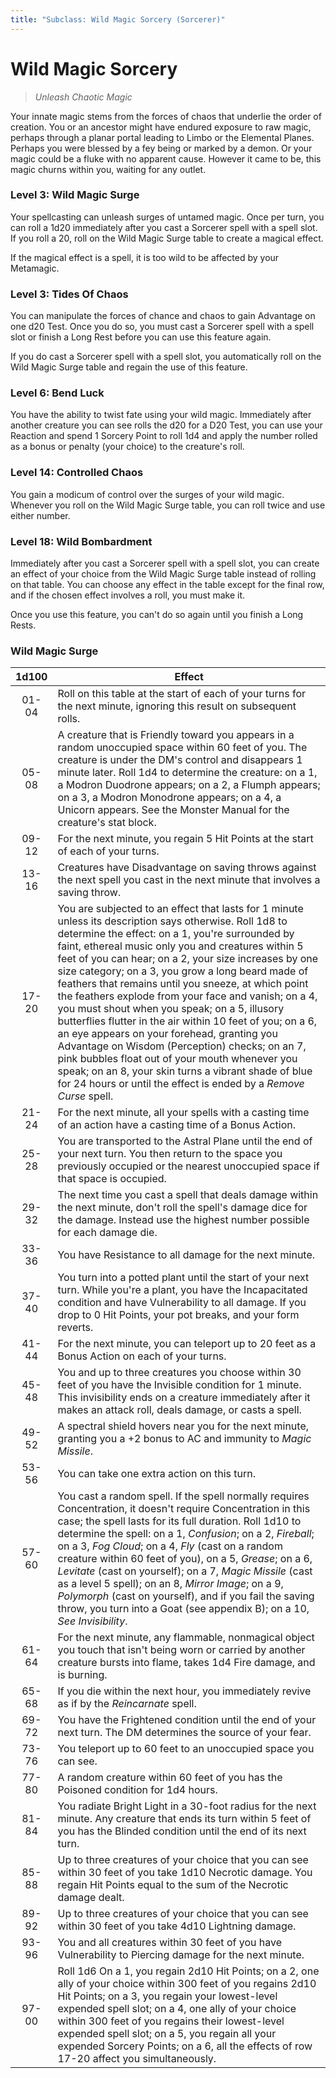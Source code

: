 ```yaml
---
title: "Subclass: Wild Magic Sorcery (Sorcerer)"
---
```


<p style="display:none">
Unleash Chaotic Magic
</p>

# Wild Magic Sorcery

> *Unleash Chaotic Magic*

Your innate magic stems from the forces of chaos that underlie the order of creation. You or an ancestor might have endured exposure to raw magic, perhaps through a planar portal leading to Limbo or the Elemental Planes. Perhaps you were blessed by a fey being or marked by a demon. Or your magic could be a fluke with no apparent cause. However it came to be, this magic churns within you, waiting for any outlet.

### Level 3: Wild Magic Surge

Your spellcasting can unleash surges of untamed magic. Once per turn, you can roll a 1d20 immediately after you cast a Sorcerer spell with a spell slot. If you roll a 20, roll on the Wild Magic Surge table to create a magical effect.

If the magical effect is a spell, it is too wild to be affected by your Metamagic.

### Level 3: Tides Of Chaos

You can manipulate the forces of chance and chaos to gain Advantage on one d20 Test. Once you do so, you must cast a Sorcerer spell with a spell slot or finish a Long Rest before you can use this feature again.

If you do cast a Sorcerer spell with a spell slot, you automatically roll on the Wild Magic Surge table and regain the use of this feature.

### Level 6: Bend Luck

You have the ability to twist fate using your wild magic. Immediately after another creature you can see rolls the d20 for a D20 Test, you can use your Reaction and spend 1 Sorcery Point to roll 1d4 and apply the number rolled as a bonus or penalty (your choice) to the creature's roll.
 
### Level 14: Controlled Chaos

You gain a modicum of control over the surges of your wild magic. Whenever you roll on the Wild Magic Surge table, you can roll twice and use either number.

### Level 18: Wild Bombardment

Immediately after you cast a Sorcerer spell with a spell slot, you can create an effect of your choice from the Wild Magic Surge table instead of rolling on that table. You can choose any effect in the table except for the final row, and if the chosen effect involves a roll, you must make it.

Once you use this feature, you can't do so again until you finish a Long Rests.

### Wild Magic Surge

| 1d100 | Effect |
|:-:|---|
| 01-04 | Roll on this table at the start of each of your turns for the next minute, ignoring this result on subsequent rolls. |
| 05-08 | A creature that is Friendly toward you appears in a random unoccupied space within 60 feet of you. The creature is under the DM's control and disappears 1 minute later. Roll 1d4 to determine the creature: on a 1, a Modron Duodrone appears; on a 2, a Flumph appears; on a 3, a Modron Monodrone appears; on a 4, a Unicorn appears. See the Monster Manual for the creature's stat block. |
| 09-12 | For the next minute, you regain 5 Hit Points at the start of each of your turns. |
| 13-16 | Creatures have Disadvantage on saving throws against the next spell you cast in the next minute that involves a saving throw. |
| 17-20 | You are subjected to an effect that lasts for 1 minute unless its description says otherwise. Roll 1d8 to determine the effect: on a 1, you're surrounded by faint, ethereal music only you and creatures within 5 feet of you can hear; on a 2, your size increases by one size category; on a 3, you grow a long beard made of feathers that remains until you sneeze, at which point the feathers explode from your face and vanish; on a 4, you must shout when you speak; on a 5, illusory butterflies flutter in the air within 10 feet of you; on a 6, an eye appears on your forehead, granting you Advantage on Wisdom (Perception) checks; on an 7, pink bubbles float out of your mouth whenever you speak; on an 8, your skin turns a vibrant shade of blue for 24 hours or until the effect is ended by a *Remove Curse* spell. |
| 21-24 | For the next minute, all your spells with a casting time of an action have a casting time of a Bonus Action. |
| 25-28 | You are transported to the Astral Plane until the end of your next turn. You then return to the space you previously occupied or the nearest unoccupied space if that space is occupied. |
| 29-32 | The next time you cast a spell that deals damage within the next minute, don't roll the spell's damage dice for the damage. Instead use the highest number possible for each damage die. |
| 33-36 | You have Resistance to all damage for the next minute. |
| 37-40 | You turn into a potted plant until the start of your next turn. While you're a plant, you have the Incapacitated condition and have Vulnerability to all damage. If you drop to 0 Hit Points, your pot breaks, and your form reverts. |
| 41-44 | For the next minute, you can teleport up to 20 feet as a Bonus Action on each of your turns. |
| 45-48 | You and up to three creatures you choose within 30 feet of you have the Invisible condition for 1 minute. This invisibility ends on a creature immediately after it makes an attack roll, deals damage, or casts a spell. |
| 49-52 | A spectral shield hovers near you for the next minute, granting you a +2 bonus to AC and immunity to *Magic Missile*. |
| 53-56 | You can take one extra action on this turn. |
| 57-60 | You cast a random spell. If the spell normally requires Concentration, it doesn't require Concentration in this case; the spell lasts for its full duration. Roll 1d10 to determine the spell: on a 1, *Confusion*; on a 2, *Fireball*; on a 3, *Fog Cloud*; on a 4, *Fly* (cast on a random creature within 60 feet of you), on a 5, *Grease*; on a 6, *Levitate* (cast on yourself); on a 7, *Magic Missile* (cast as a level 5 spell); on an 8, *Mirror Image*; on a 9, *Polymorph* (cast on yourself), and if you fail the saving throw, you turn into a Goat (see appendix B); on a 10, *See Invisibility*. |
| 61-64 | For the next minute, any flammable, nonmagical object you touch that isn't being worn or carried by another creature bursts into flame, takes 1d4 Fire damage, and is burning. |
| 65-68 | If you die within the next hour, you immediately revive as if by the *Reincarnate* spell. |
| 69-72 | You have the Frightened condition until the end of your next turn. The DM determines the source of your fear. |
| 73-76 | You teleport up to 60 feet to an unoccupied space you can see. |
| 77-80 | A random creature within 60 feet of you has the Poisoned condition for 1d4 hours. |
| 81-84 | You radiate Bright Light in a 30-foot radius for the next minute. Any creature that ends its turn within 5 feet of you has the Blinded condition until the end of its next turn. |
| 85-88 | Up to three creatures of your choice that you can see within 30 feet of you take 1d10 Necrotic damage. You regain Hit Points equal to the sum of the Necrotic damage dealt. |
| 89-92 | Up to three creatures of your choice that you can see within 30 feet of you take 4d10 Lightning damage. |
| 93-96 | You and all creatures within 30 feet of you have Vulnerability to Piercing damage for the next minute. |
| 97-00 | Roll 1d6 On a 1, you regain 2d10 Hit Points; on a 2, one ally of your choice within 300 feet of you regains 2d10 Hit Points; on a 3, you regain your lowest-level expended spell slot; on a 4, one ally of your choice within 300 feet of you regains their lowest-level expended spell slot; on a 5, you regain all your expended Sorcery Points; on a 6, all the effects of row 17-20 affect you simultaneously. |


